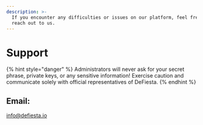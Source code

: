 ```yaml
---
description: >-
  If you encounter any difficulties or issues on our platform, feel free to
  reach out to us.
---
```


# Support

{% hint style="danger" %}
Administrators will never ask for your secret phrase, private keys, or any sensitive information! Exercise caution and communicate solely with official representatives of DeFiesta.
{% endhint %}

## Email:

[info@defiesta.io](mailto:info@defiesta.io)
